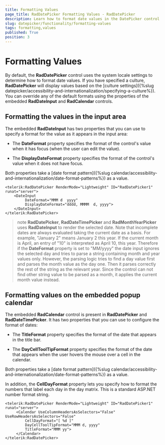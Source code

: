 ```yaml
---
title: Formatting Values
page_title: RadDatePicker Formatting Values - RadDatePicker
description: Learn how to format date values in the DatePicker control for better presentation and usability.
slug: datepicker/functionality/formatting-values
tags: formatting,values
published: True
position: 3
---
```


# Formatting Values



By default, the **RadDatePicker** control uses the system locale settings to determine how to format date values. If you have specified a culture, **RadDatePicker** will display values based on the [culture settings]({%slug datepicker/accessibility-and-internationalization/specifying-a-culture%}). You can override any of the default formats using the properties of the embedded **RadDateInput** and **RadCalendar** controls.

## Formatting the values in the input area

The embedded **RadDateInput** has two properties that you can use to specify a format for the value as it appears in the input area:

* The **DateFormat** property specifies the format of the control's value when it has focus (when the user can edit the value).

* The **DisplayDateFormat** property specifies the format of the control's value when it does not have focus.

Both properties take a [date format pattern]({%slug calendar/accessibility-and-internationalization/date-format-patterns%}) as a value.

````ASPNET
<telerik:RadDatePicker RenderMode="Lightweight" ID="RadDatePicker1" runat="server">
    <DateInput
         DateFormat="MMM d  yyyy"
         DisplayDateFormat="dddd, MMMM  d, yyyy">
    </DateInput>
</telerik:RadDatePicker>
````



>note 
**RadDatePicker**, **RadDateTimePicker** and **RadMonthYearPicker** uses **RadDateInput** to render the selected date. Note that incomplete dates are always evaluated taking the current date as a basis. For example, "January 2" means January 2 this year. If the current month is April, an entry of "10" is interpreted as April 10, this year. Therefore if the **DateFormat** property is set to "MM/yyyy" the date input ignores the selected day and tries to parse a string containing month and year values only. However, the parsing logic tries to find a day value first and parses the month value as the day one. Then it parses correctly the rest of the string as the relevant year. Since the control can not find other string value to be parsed as a month, it applies the current month value instead.
>


## Formatting values on the embedded popup calendar

The embedded **RadCalendar** control is present in **RadDatePicker** and **RadDateTimePicker**. It has two properties that you can use to configure the format of dates:

* The **TitleFormat** property specifies the format of the date that appears in the title bar.

* The **DayCellToolTipFormat** property specifies the format of the date that appears when the user hovers the mouse over a cell in the calendar.

Both properties take a [date format pattern]({%slug calendar/accessibility-and-internationalization/date-format-patterns%}) as a value.

In addition, the **CellDayFormat** property lets you specify how to format the numbers that label each day in the day matrix. This is a standard ASP.NET number format string.

````ASPNET
<telerik:RadDatePicker RenderMode="Lightweight" ID="RadDatePicker1" runat="server">
     <Calendar UseColumnHeadersAsSelectors="False" UseRowHeadersAsSelectors="False"
         CellDayFormat="[ %d ]"
         DayCellToolTipFormat="MMM d, yyyy"
         TitleFormat="MMM yy">
     </Calendar>
</telerik:RadDatePicker>
````


